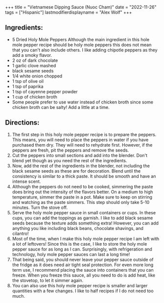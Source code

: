 +++
title = "Vietnamese Dipping Sauce (Nuoc Cham)"
date = "2022-11-26"
tags = ["Hispanic"]
lastmodifierdisplayname = "Alex Wolf"
+++

## Ingredients:

* 5 Dried Holy Mole Peppers Although the main ingredient in this hole mole pepper recipe should be holy mole peppers this does not mean that you can't also include others. I like adding chipotle peppers as they add a smoky flavor.
* 2 oz of dark chocolate
* 1 garlic clove mashed
* black sesame seeds
* 1/4 white onion chopped
* 1 tsp of olive oil
* 1 tsp of paprika
* 1 tsp of cayenne pepper powder
* 1 cup of chicken broth
* Some people prefer to use water instead of chicken broth since some chicken broth can be salty! Add a little at a time.

## Directions:

1. The first step in this holy mole pepper recipe is to prepare the peppers. This means, you will need to place the peppers in water if you have purchased them dry. They will need to rehydrate first. However, if the peppers are fresh, pit the peppers and remove the seeds.
1. Cut the peppers into small sections and add into the blender. Don't blend yet though as you need the rest of the ingredients.
1. Now, add the rest of the ingredients in the blender, not including the black sesame seeds as these are for decoration. Blend until the consistency is similar to a thick paste. It should be smooth and have an intense scent.
1. Although the peppers do not need to be cooked, simmering the paste does bring out the intensity of the flavors better. On a medium to high temperature, simmer the paste in a pot. Make sure to keep on stirring and watching as the paste simmers. This step should only take 5-10 minutes. Turn the stove off.
1. Serve the holy mole pepper sauce in small containers or cups. In these cups, you can add the toppings as garnish. I like to add black sesame seeds because the texture adds something extra! However, you can add anything you like including black beans, chocolate shavings, and cilantro!
1. Most of the time, when I make this holy mole pepper recipe I am left with a lot of leftovers! Since this is the case, I like to store the holy mole pepper sauce for as long as I can. Surprisingly, with refrigeration and technology, holy mole pepper sauces can last a long time!
1. That being said, you should never leave your pepper sauce outside of the fridge as it does need air tight seal protection. For even more long term use, I recommend placing the sauce into containers that you can freeze. When you freeze this sauce, all you need to do is add heat, like the stovetop, to let it simmer again.
1. You can also use this holy mole pepper recipe is smaller and larger quantities with a few changes. I like to half recipes if I do not need too much.